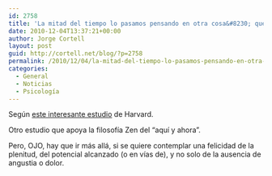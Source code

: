 ```yaml
---
id: 2758
title: 'La mitad del tiempo lo pasamos pensando en otra cosa&#8230; que nos hace infelices'
date: 2010-12-04T13:37:21+00:00
author: Jorge Cortell
layout: post
guid: http://cortell.net/blog/?p=2758
permalink: /2010/12/04/la-mitad-del-tiempo-lo-pasamos-pensando-en-otra-cosa-que-nos-hace-infelices/
categories:
  - General
  - Noticias
  - Psicología
---
```

Según <a title="http://news.harvard.edu/gazette/story/2010/11/wandering-mind-not-a-happy-mind/" href="http://news.harvard.edu/gazette/story/2010/11/wandering-mind-not-a-happy-mind/" target="_blank">este interesante estudio</a> de Harvard.

Otro estudio que apoya la filosofía Zen del &#8220;aquí y ahora&#8221;.

Pero, OJO, hay que ir más allá, si se quiere contemplar una felicidad de la plenitud, del potencial alcanzado (o en vías de), y no solo de la ausencia de angustia o dolor.